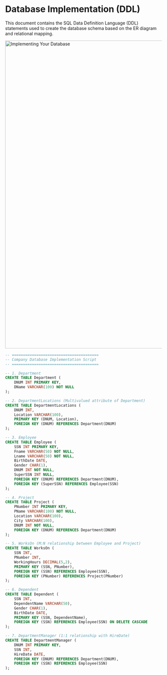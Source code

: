 
# Database Implementation (DDL)

This document contains the SQL Data Definition Language (DDL) statements used to create the database schema based on the ER diagram and relational mapping.

<img width="1032" height="988" alt="Implementing Your Database" src="https://github.com/user-attachments/assets/aacde014-7ff6-40a0-b959-0bda4ea9e149" />

```sql
-- =======================================
-- Company Database Implementation Script
-- =======================================

-- 1. Department
CREATE TABLE Department (
    DNUM INT PRIMARY KEY,
    DName VARCHAR(100) NOT NULL
);

-- 2. DepartmentLocations (Multivalued attribute of Department)
CREATE TABLE DepartmentLocations (
    DNUM INT,
    Location VARCHAR(100),
    PRIMARY KEY (DNUM, Location),
    FOREIGN KEY (DNUM) REFERENCES Department(DNUM)
);

-- 3. Employee
CREATE TABLE Employee (
    SSN INT PRIMARY KEY,
    Fname VARCHAR(50) NOT NULL,
    Lname VARCHAR(50) NOT NULL,
    BirthDate DATE,
    Gender CHAR(1),
    DNUM INT NOT NULL,
    SuperSSN INT NULL,
    FOREIGN KEY (DNUM) REFERENCES Department(DNUM),
    FOREIGN KEY (SuperSSN) REFERENCES Employee(SSN)
);

-- 4. Project
CREATE TABLE Project (
    PNumber INT PRIMARY KEY,
    PName VARCHAR(100) NOT NULL,
    Location VARCHAR(100),
    City VARCHAR(100),
    DNUM INT NOT NULL,
    FOREIGN KEY (DNUM) REFERENCES Department(DNUM)
);

-- 5. WorksOn (M:N relationship between Employee and Project)
CREATE TABLE WorksOn (
    SSN INT,
    PNumber INT,
    WorkingHours DECIMAL(5,2),
    PRIMARY KEY (SSN, PNumber),
    FOREIGN KEY (SSN) REFERENCES Employee(SSN),
    FOREIGN KEY (PNumber) REFERENCES Project(PNumber)
);

-- 6. Dependent
CREATE TABLE Dependent (
    SSN INT,
    DependentName VARCHAR(50),
    Gender CHAR(1),
    BirthDate DATE,
    PRIMARY KEY (SSN, DependentName),
    FOREIGN KEY (SSN) REFERENCES Employee(SSN) ON DELETE CASCADE
);

-- 7. DepartmentManager (1:1 relationship with HireDate)
CREATE TABLE DepartmentManager (
    DNUM INT PRIMARY KEY,
    SSN INT,
    HireDate DATE,
    FOREIGN KEY (DNUM) REFERENCES Department(DNUM),
    FOREIGN KEY (SSN) REFERENCES Employee(SSN)
);
```
